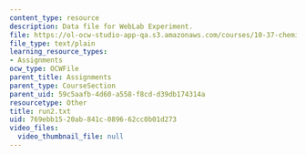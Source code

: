 ```yaml
---
content_type: resource
description: Data file for WebLab Experiment.
file: https://ol-ocw-studio-app-qa.s3.amazonaws.com/courses/10-37-chemical-and-biological-reaction-engineering-spring-2007/769ebb1520ab841c089662cc0b01d273_run2.txt
file_type: text/plain
learning_resource_types:
- Assignments
ocw_type: OCWFile
parent_title: Assignments
parent_type: CourseSection
parent_uid: 59c5aafb-4d60-a558-f8cd-d39db174314a
resourcetype: Other
title: run2.txt
uid: 769ebb15-20ab-841c-0896-62cc0b01d273
video_files:
  video_thumbnail_file: null
---
```

